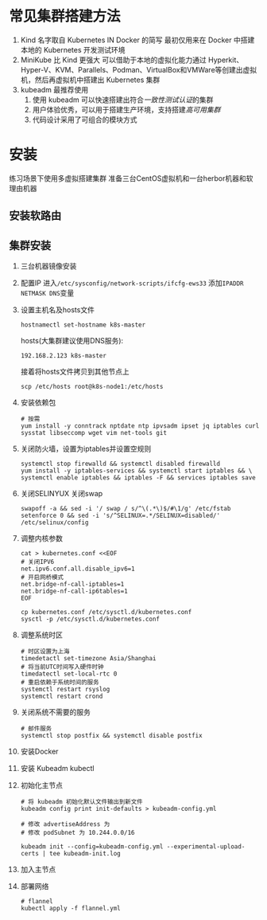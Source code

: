 # 常见集群搭建方法
1. Kind
   名字取自 Kubernetes IN Docker 的简写
   最初仅用来在 Docker 中搭建本地的 Kubernetes 开发测试环境
2. MiniKube
   比 Kind 更强大
   可以借助于本地的虚拟化能力通过
   Hyperkit、Hyper-V、KVM、Parallels、Podman、VirtualBox和VMWare等创建出虚拟机，然后再虚拟机中搭建出 Kubernetes 集群
3. kubeadm
   最推荐使用
   1. 使用 kubeadm 可以快速搭建出符合*一致性测试认证*的集群
   2. 用户体验优秀，可以用于搭建生产环境，支持搭建*高可用集群*
   3. 代码设计采用了可组合的模块方式

# 安装
练习场景下使用多虚拟搭建集群
准备三台CentOS虚拟机和一台herbor机器和软理由机器

## 安装软路由

## 集群安装
1. 三台机器镜像安装
2. 配置IP
   进入`/etc/sysconfig/network-scripts/ifcfg-ews33`
   添加`IPADDR NETMASK DNS`变量
3. 设置主机名及hosts文件
   ```
   hostnamectl set-hostname k8s-master
   ```
   hosts(大集群建议使用DNS服务):
   ```
   192.168.2.123 k8s-master
   ```
   接着将hosts文件拷贝到其他节点上
   ```
   scp /etc/hosts root@k8s-node1:/etc/hosts
   ```
4. 安装依赖包
   ```
   # 按需
   yum install -y conntrack nptdate ntp ipvsadm ipset jq iptables curl sysstat libseccomp wget vim net-tools git
   ```
5. 关闭防火墙，设置为iptables并设置空规则
   ```
   systemctl stop firewalld && systemctl disabled firewalld
   yum install -y iptables-services && systemctl start iptables && \
   systemctl enable iptables && iptables -F && services iptables save
   ```
6. 关闭SELINYUX
   关闭swap
   ```
   swapoff -a && sed -i '/ swap / s/^\(.*\)$/#\1/g' /etc/fstab
   setenforce 0 && sed -i 's/^SELINUX=.*/SELINUX=disabled/' /etc/selinux/config
   ```
7. 调整内核参数
   ```
   cat > kubernetes.conf <<EOF
   # 关闭IPV6
   net.ipv6.conf.all.disable_ipv6=1
   # 开启网桥模式
   net.bridge-nf-call-iptables=1
   net.bridge-nf-call-ip6tables=1
   EOF

   cp kubernetes.conf /etc/sysctl.d/kubernetes.conf
   sysctl -p /etc/sysctl.d/kubernetes.conf
   ```
8. 调整系统时区
   ```
   # 时区设置为上海
   timedetactl set-timezone Asia/Shanghai
   # 将当前UTC时间写入硬件时钟
   timedatectl set-local-rtc 0
   # 重启依赖于系统时间的服务
   systemctl restart rsyslog
   systemctl restart crond
   ```
9. 关闭系统不需要的服务
    ```
    # 邮件服务
    systemctl stop postfix && systemctl disable postfix
    ```

10. 安装Docker
11. 安装 Kubeadm kubectl
12. 初始化主节点
    ```
    # 将 kubeadm 初始化默认文件输出到新文件
    kubeadm config print init-defaults > kubeadm-config.yml

    # 修改 advertiseAddress 为
    # 修改 podSubnet 为 10.244.0.0/16

    kubeadm init --config=kubeadm-config.yml --experimental-upload-certs | tee kubeadm-init.log
    ```
13. 加入主节点
14. 部署网络
    ```
    # flannel
    kubectl apply -f flannel.yml
    ```